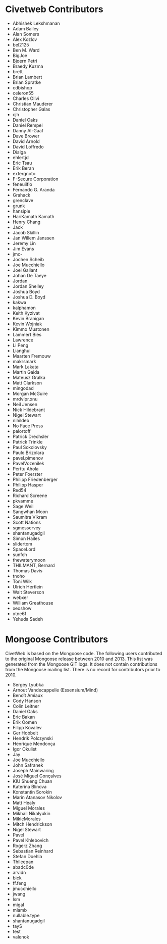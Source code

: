 # Civetweb Contributors

* Abhishek Lekshmanan
* Adam Bailey
* Alan Somers
* Alex Kozlov
* bel2125
* Ben M. Ward
* BigJoe
* Bjoern Petri
* Braedy Kuzma
* brett
* Brian Lambert
* Brian Spratke
* cdbishop
* celeron55
* Charles Olivi
* Christian Mauderer
* Christopher Galas
* cjh
* Daniel Oaks
* Daniel Rempel
* Danny Al-Gaaf
* Dave Brower
* David Arnold
* David Loffredo
* Dialga
* ehlertjd
* Eric Tsau
* Erik Beran
* extergnoto
* F-Secure Corporation
* feneuilflo
* Fernando G. Aranda
* Grahack
* grenclave
* grunk
* hansipie
* HariKamath Kamath
* Henry Chang
* Jack
* Jacob Skillin
* Jan Willem Janssen
* Jeremy Lin
* Jim Evans
* jmc-
* Jochen Scheib
* Joe Mucchiello
* Joel Gallant
* Johan De Taeye
* Jordan
* Jordan Shelley
* Joshua Boyd
* Joshua D. Boyd
* kakwa
* kalphamon
* Keith Kyzivat
* Kevin Branigan
* Kevin Wojniak
* Kimmo Mustonen
* Lammert Bies
* Lawrence
* Li Peng
* Lianghui
* Maarten Fremouw
* makrsmark
* Mark Lakata
* Martin Gaida
* Mateusz Gralka
* Matt Clarkson
* mingodad
* Morgan McGuire
* mrdvlpr.xnu
* Neil Jensen
* Nick Hildebrant
* Nigel Stewart
* nihildeb
* No Face Press
* palortoff
* Patrick Drechsler
* Patrick Trinkle
* Paul Sokolovsky
* Paulo Brizolara
* pavel.pimenov
* PavelVozenilek
* Perttu Ahola
* Peter Foerster
* Philipp Friedenberger
* Philipp Hasper
* Red54
* Richard Screene
* pkvamme
* Sage Weil
* Sangwhan Moon
* Saumitra Vikram
* Scott Nations
* sgmesservey
* shantanugadgil
* Simon Hailes
* slidertom
* SpaceLord
* sunfch
* thewaterymoon
* THILMANT, Bernard
* Thomas Davis
* tnoho
* Toni Wilk
* Ulrich Hertlein
* Walt Steverson
* webxer
* William Greathouse
* xeoshow
* xtne6f
* Yehuda Sadeh

# Mongoose Contributors
CivetWeb is based on the Mongoose code.  The following users contributed to the original Mongoose release between 2010 and 2013.  This list was generated from the Mongoose GIT logs.  It does not contain contributions from the Mongoose mailing list.  There is no record for contributors prior to 2010.

* Sergey Lyubka
* Arnout Vandecappelle (Essensium/Mind)
* Benoît Amiaux
* Cody Hanson
* Colin Leitner
* Daniel Oaks
* Eric Bakan
* Erik Oomen
* Filipp Kovalev
* Ger Hobbelt
* Hendrik Polczynski
* Henrique Mendonça
* Igor Okulist
* Jay
* Joe Mucchiello
* John Safranek
* Joseph Mainwaring
* José Miguel Gonçalves
* KIU Shueng Chuan
* Katerina Blinova
* Konstantin Sorokin
* Marin Atanasov Nikolov
* Matt Healy
* Miguel Morales
* Mikhail Nikalyukin
* MikieMorales
* Mitch Hendrickson
* Nigel Stewart
* Pavel
* Pavel Khlebovich
* Rogerz Zhang
* Sebastian Reinhard
* Stefan Doehla
* Thileepan
* abadc0de
* arvidn
* bick
* ff.feng
* jmucchiello
* jwang
* lsm
* migal
* mlamb
* nullable.type
* shantanugadgil
* tayS
* test
* valenok

